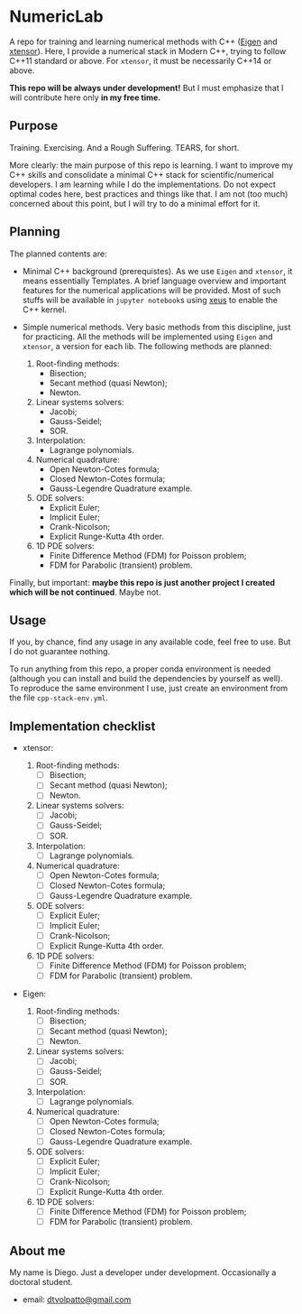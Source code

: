 # NumericLab

A repo for training and learning numerical methods with C++ ([Eigen](http://eigen.tuxfamily.org/index.php?title=Main_Page) and [xtensor](http://quantstack.net/xtensor.html)). Here, I provide a numerical stack in Modern C++,
trying to follow C++11 standard or above. For `xtensor`, it must be necessarily C++14 or above.

__This repo will be always under development!__ But I must emphasize that I will contribute here only __in my free time.__

## Purpose

Training. Exercising. And a Rough Suffering. TEARS, for short.

More clearly: the main purpose of this repo is learning. I want to improve my C++ skills and consolidate a minimal C++ stack for scientific/numerical developers. I am learning while I do the implementations. Do not expect optimal codes here, best practices and things like that. I am not (too much) concerned about this point, but I will try to do a minimal effort for it.

## Planning

The planned contents are:

* Minimal C++ background (prerequistes). As we use `Eigen` and `xtensor`, it means essentially Templates. A brief language overview and important features for the numerical applications will be provided. Most of such stuffs will be available in `jupyter notebook`s using [xeus](http://quantstack.net/xeus) to enable the C++ kernel.

* Simple numerical methods. Very basic methods from this discipline, just for practicing. All the methods will be implemented using `Eigen` and `xtensor`, a version for each lib. The following methods are planned:

  1. Root-finding methods:
      - Bisection;
      - Secant method (quasi Newton);
      - Newton.
  2. Linear systems solvers:
      - Jacobi;
      - Gauss-Seidel;
      - SOR.
  3. Interpolation:
      - Lagrange polynomials.
  4. Numerical quadrature:
      - Open Newton-Cotes formula;
      - Closed Newton-Cotes formula;
      - Gauss-Legendre Quadrature example.
  5. ODE solvers:
      - Explicit Euler;
      - Implicit Euler;
      - Crank-Nicolson;
      - Explicit Runge-Kutta 4th order.
  6. 1D PDE solvers:
      - Finite Difference Method (FDM) for Poisson problem;
      - FDM for Parabolic (transient) problem.
      
Finally, but important: __maybe this repo is just another project I created which will be not continued__. Maybe not.

## Usage

If you, by chance, find any usage in any available code, feel free to use. But I do not guarantee nothing.

To run anything from this repo, a proper conda environment is needed (although you can install and build the dependencies by yourself as well). To reproduce the same environment I use, just create an environment from the file `cpp-stack-env.yml`.

## Implementation checklist

* xtensor:

  1. Root-finding methods:
      - [ ] Bisection;
      - [ ] Secant method (quasi Newton);
      - [ ] Newton.
  2. Linear systems solvers:
      - [ ] Jacobi;
      - [ ] Gauss-Seidel;
      - [ ] SOR.
  3. Interpolation:
      - [ ] Lagrange polynomials.
  4. Numerical quadrature:
      - [ ] Open Newton-Cotes formula;
      - [ ] Closed Newton-Cotes formula;
      - [ ] Gauss-Legendre Quadrature example.
  5. ODE solvers:
      - [ ] Explicit Euler;
      - [ ] Implicit Euler;
      - [ ] Crank-Nicolson;
      - [ ] Explicit Runge-Kutta 4th order.
  6. 1D PDE solvers:
      - [ ] Finite Difference Method (FDM) for Poisson problem;
      - [ ] FDM for Parabolic (transient) problem.
      
* Eigen:

  1. Root-finding methods:
      - [ ] Bisection;
      - [ ] Secant method (quasi Newton);
      - [ ] Newton.
  2. Linear systems solvers:
      - [ ] Jacobi;
      - [ ] Gauss-Seidel;
      - [ ] SOR.
  3. Interpolation:
      - [ ] Lagrange polynomials.
  4. Numerical quadrature:
      - [ ] Open Newton-Cotes formula;
      - [ ] Closed Newton-Cotes formula;
      - [ ] Gauss-Legendre Quadrature example.
  5. ODE solvers:
      - [ ] Explicit Euler;
      - [ ] Implicit Euler;
      - [ ] Crank-Nicolson;
      - [ ] Explicit Runge-Kutta 4th order.
  6. 1D PDE solvers:
      - [ ] Finite Difference Method (FDM) for Poisson problem;
      - [ ] FDM for Parabolic (transient) problem.

## About me

My name is Diego. Just a developer under development. Occasionally a doctoral student.

* email: dtvolpatto@gmail.com
